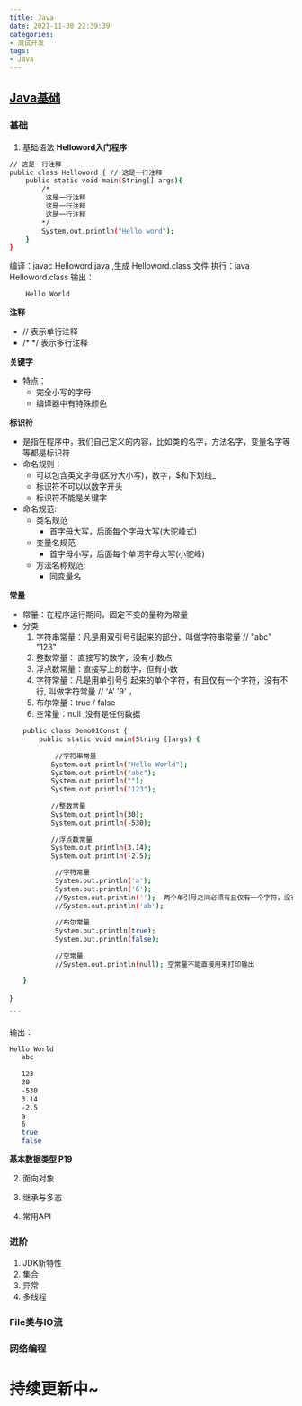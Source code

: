 ```yaml
---
title: Java
date: 2021-11-30 22:39:39
categories: 
- 测试开发
tags:
- Java
---
```



##  [Java基础 ](https://www.bilibili.com/video/BV1Lf4y1U7Cz?spm_id_from=333.999.0.0)


### 基础

1.  基础语法
**Helloword入门程序**
```sh
// 这是一行注释
public class Helloword { // 这是一行注释
    public static void main(String[] args){
		/*
		 这是一行注释
		 这是一行注释
		 这是一行注释
		*/
		System.out.println("Hello word");
	}
}
```
	
编译：javac  Helloword.java ,生成 Helloword.class 文件
执行：java Helloword.class
输出：
```sh
	Hello World
```
**注释**
 -  // 表示单行注释
 -  /*  */ 表示多行注释

**关键字**
- 特点：
	-  完全小写的字母
	-  编译器中有特殊颜色

**标识符**
- 是指在程序中，我们自己定义的内容，比如类的名字，方法名字，变量名字等等都是标识符
- 命名规则：
	- 可以包含英文字母(区分大小写)，数字，$和下划线_
	- 标识符不可以以数字开头
	-  标识符不能是关键字
- 命名规范:
	- 类名规范
		- 首字母大写，后面每个字母大写(大驼峰式)
	- 变量名规范
		- 首字母小写，后面每个单词字母大写(小驼峰)
	- 方法名称规范:
		- 同变量名
			
**常量**
-  常量：在程序运行期间，固定不变的量称为常量
-  分类
	1. 字符串常量：凡是用双引号引起来的部分，叫做字符串常量		// "abc"   "123"
	2. 整数常量： 直接写的数字，没有小数点
	3. 浮点数常量：直接写上的数字，但有小数
	4. 字符常量：凡是用单引号引起来的单个字符，有且仅有一个字符，没有不行, 叫做字符常量  // ‘A’   '9' ，
	5. 布尔常量：true / false
	6. 空常量：null ,没有是任何数据
	```sh 
	public class Demo01Const {
		public static void main(String []args) {
		
			//字符串常量
		   System.out.println("Hello World");
		   System.out.println("abc");
		   System.out.println("");
		   System.out.println("123");
		   
		   //整数常量
		   System.out.println(30);
		   System.out.println(-530);
		   
		   //浮点数常量
		   System.out.println(3.14);
		   System.out.println(-2.5);

			//字符常量
			System.out.println('a');
			System.out.println('6');
			//System.out.println('');  两个单引号之间必须有且仅有一个字符，没有不行，两个也不行
			//System.out.println('ab');
			
			//布尔常量
			System.out.println(true);
			System.out.println(false);
			
			//空常量
			//System.out.println(null); 空常量不能直接用来打印输出
	
    }
}

	```
 输出：
 ```sh
 Hello World
	abc
	
	123
	30
	-530
	3.14
	-2.5
	a
	6
	true
	false
 ```

**基本数据类型   P19**


2. 面向对象

3. 继承与多态

4. 常用API

### 进阶

1.  JDK新特性
2.  集合
3.  异常
4.  多线程

### File类与IO流

### 网络编程

# 持续更新中~
